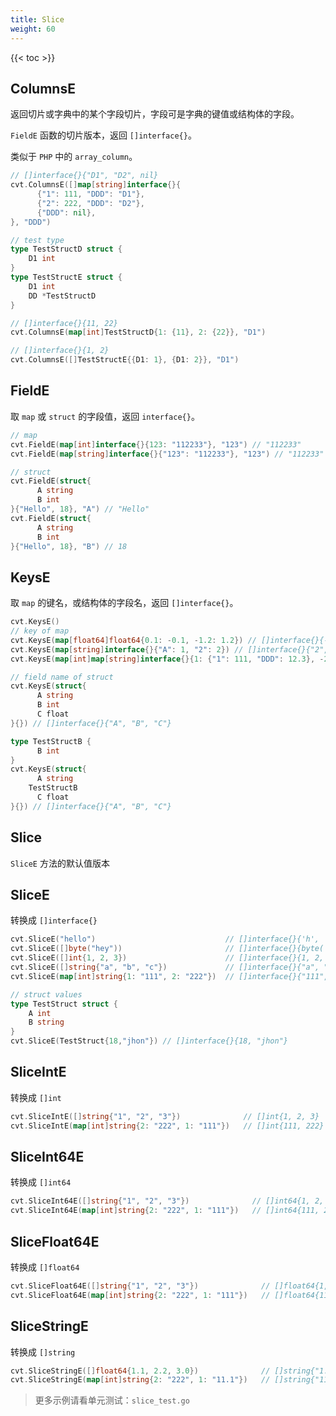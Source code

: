 ```yaml
---
title: Slice
weight: 60
---
```




{{< toc >}}

## ColumnsE
返回切片或字典中的某个字段切片，字段可是字典的键值或结构体的字段。

`FieldE` 函数的切片版本，返回 `[]interface{}`。

类似于 `PHP` 中的 `array_column`。

```go
// []interface{}{"D1", "D2", nil}
cvt.ColumnsE([]map[string]interface{}{
	  {"1": 111, "DDD": "D1"},
	  {"2": 222, "DDD": "D2"},
	  {"DDD": nil},
}, "DDD")

// test type
type TestStructD struct {
    D1 int
}
type TestStructE struct {
    D1 int
    DD *TestStructD
}

// []interface{}{11, 22}
cvt.ColumnsE(map[int]TestStructD{1: {11}, 2: {22}}, "D1")

// []interface{}{1, 2}
cvt.ColumnsE([]TestStructE{{D1: 1}, {D1: 2}}, "D1")
```

## FieldE
取 `map` 或 `struct` 的字段值，返回 `interface{}`。

```go
// map
cvt.FieldE(map[int]interface{}{123: "112233"}, "123") // "112233"
cvt.FieldE(map[string]interface{}{"123": "112233"}, "123") // "112233"

// struct
cvt.FieldE(struct{
	  A string
	  B int
}{"Hello", 18}, "A") // "Hello"
cvt.FieldE(struct{
	  A string
	  B int
}{"Hello", 18}, "B") // 18
```

## KeysE
取 `map` 的键名，或结构体的字段名，返回 `[]interface{}`。

```go
cvt.KeysE()
// key of map
cvt.KeysE(map[float64]float64{0.1: -0.1, -1.2: 1.2}) // []interface{}{-1.2, 0.1}
cvt.KeysE(map[string]interface{}{"A": 1, "2": 2}) // []interface{}{"2", "A"}
cvt.KeysE(map[int]map[string]interface{}{1: {"1": 111, "DDD": 12.3}, -2: {"2": 222, "DDD": "321"}, 3: {"DDD": nil}}) // []interface{}{-2, 1, 3}

// field name of struct
cvt.KeysE(struct{
	  A string
	  B int
	  C float
}{}) // []interface{}{"A", "B", "C"}

type TestStructB {
	  B int
}
cvt.KeysE(struct{
	  A string
    TestStructB
	  C float
}{}) // []interface{}{"A", "B", "C"}
```


## Slice
`SliceE` 方法的默认值版本

## SliceE
转换成 `[]interface{}`

```go
cvt.SliceE("hello")                             // []interface{}{'h', 'e', 'l', 'l', 'o'}
cvt.SliceE([]byte("hey"))                       // []interface{}{byte('h'), byte('e'), byte('y')}
cvt.SliceE([]int{1, 2, 3})                      // []interface{}{1, 2, 3}
cvt.SliceE([]string{"a", "b", "c"})             // []interface{}{"a", "b", "c"}
cvt.SliceE(map[int]string{1: "111", 2: "222"})  // []interface{}{"111", "222"}

// struct values
type TestStruct struct {
    A int
    B string
}
cvt.SliceE(TestStruct{18,"jhon"}) // []interface{}{18, "jhon"}
```


## SliceIntE
转换成 `[]int`

```go
cvt.SliceIntE([]string{"1", "2", "3"})              // []int{1, 2, 3}
cvt.SliceIntE(map[int]string{2: "222", 1: "111"})   // []int{111, 222}
```

## SliceInt64E
转换成 `[]int64`

```go
cvt.SliceInt64E([]string{"1", "2", "3"})              // []int64{1, 2, 3}
cvt.SliceInt64E(map[int]string{2: "222", 1: "111"})   // []int64{111, 222}
```


## SliceFloat64E
转换成 `[]float64`

```go
cvt.SliceFloat64E([]string{"1", "2", "3"})              // []float64{1, 2, 3}
cvt.SliceFloat64E(map[int]string{2: "222", 1: "111"})   // []float64{111, 222}
```

## SliceStringE
转换成 `[]string`

```go
cvt.SliceStringE([]float64{1.1, 2.2, 3.0})              // []string{"1.1", "2.2", "3"}
cvt.SliceStringE(map[int]string{2: "222", 1: "11.1"})   // []string{"11.1", "222"}
```

> 更多示例请看单元测试：`slice_test.go`


